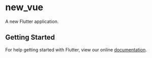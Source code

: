 # new_vue

A new Flutter application.

## Getting Started

For help getting started with Flutter, view our online
[documentation](https://flutter.io/).
